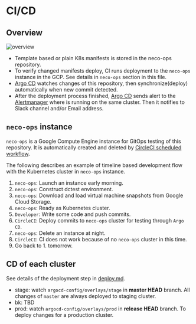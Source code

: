 CI/CD
=====

Overview
--------

![overview](http://www.plantuml.com/plantuml/png/dPJVQzim4CVVzLSSVceWCJJPZyuFWv5ktHZTIblOIw78yiNHR4j6aXl2wFy--P0zBHYQvibdt-VklYVTcGkd3IIN-FIpjO2gb0hH9C3_lR30tEAJn5rmcl32HAsx0f8hwRvsUG9_601uht1SbJL2eb3eXMxjWpgxtye-iDLM-eJx6INg_O_UpvvP56KTBv7yP8MqeTRtBaUZqA7rNphhWgJgmZx6z86GJwRKiBuab7jR54JZo9xD-dDeQxrlK3axVr1hhJQolERj7D29b48B8ivFYbgU5BMQweRNQ5p35Iz3z_47DaR4ZSAYq3kr-3YqaC7xDDZ7yCjNygj3_ld_AswDBaXvRnnzmGGVURy4JvNEAwBowkYoX1vLrADJ9Vr-z0jsZzP9LHBllFsI0ByrOO6SB-32ElMH2LojR_gp--sBp4QX8Uc4WhKqmZ_NtuWLz2RaiBztDHSLUMnlnO6V6ovhSc5lCJRy6COB7tOOCZXFuPfN23UtSn2wQQHZetTXPBbrdX-AUtwPqfc0qwqKa1kkn1OQhkJ6VxLi94CfEhGCLZxAx7rGc2yGMoyMOxx6ZOkaPV0cXRkjte51szME3J-ma3act_eUq9GuAX-PUDmpU9V2B-wytfOR9qLNSnCwc4FRrVMewY3FOin44tfweZXJNhqYp-JQnd-G32vI-ABDZfi2fDfeqt0djM8nD4RIo6Jm8OKVsiaDNGmDr3HEOtI0qv2nlm00)

- Template based or plain K8s manifests is stored in the neco-ops repository.
- To verify changed manifests deploy, CI runs deployment to the `neco-ops` instance in the GCP. See details in `neco-ops` section in this file.
- [Argo CD][] watches changes of this repository, then synchronize(deploy) automatically when new commit detected.
- After the deployment process finished, [Argo CD][] sends alert to the [Alertmanager][] where is running on the same cluster. Then it notifies to Slack channel and/or Email address.

`neco-ops` instance
-------------------

`neco-ops` is a Google Compute Engine instance for GitOps testing of this repository. It is automatically created and deleted by [CircleCI scheduled workflow](https://circleci.com/docs/2.0/workflows).

The following describes an example of timeline based development flow with the Kubernetes cluster in `neco-ops` instance.

1. `neco-ops`: Launch an instance early morning.
2. `neco-ops`: Construct dctest environment.
3. `neco-ops`: Download and load virtual machine snapshots from Google Cloud Storage.
4. `neco-ops`: Ready as Kubernetes cluster.
5. `Developer`: Write some code and push commits.
6. `CircleCI`: Deploy commits to `neco-ops` cluster for testing through `Argo CD`.
7. `neco-ops`: Delete an instance at night.
8. `CircleCI`: CI does not work because of no `neco-ops` cluster in this time.
9. Go back to 1. tomorrow.

CD of each cluster
------------------

See details of the deployment step in [deploy.md](deploy.md).

- stage: watch `argocd-config/overlays/stage` in **master HEAD** branch. All changes of `master` are always deployed to staging cluster.
- bk: TBD
- prod: watch `argocd-config/overlays/prod` in **release HEAD** branch. To deploy changes for a production cluster.

[Argo CD]: https://github.com/argoproj/argo-cd
[Alertmanager]: https://prometheus.io/docs/alerting/alertmanager/
